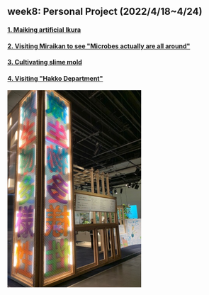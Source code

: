 ## week8: Personal Project (2022/4/18~4/24)

####  [1. Maiking artificial Ikura](1/1.md)

####  [2. Visiting Miraikan to see "Microbes actually are all around"](2/2.md)

####  [3. Cultivating slime mold](3/3.md)

####  [4. Visiting "Hakko Department"](4/4.md)


<img width="60%" alt="img" src="images/IMG_4004.jpeg">